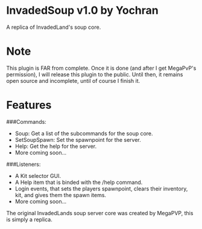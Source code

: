 # InvadedSoup v1.0 by Yochran
A replica of InvadedLand's soup core.

# Note
This plugin is FAR from complete. Once it is done (and after I get MegaPvP's permission), I will release this plugin to the public. Until then, it remains open source and incomplete, until of course I finish it.

# Features

###Commands:
  - Soup: Get a list of the subcommands for the soup core.
  - SetSoupSpawn: Set the spawnpoint for the server.
  - Help: Get the help for the server.
  - More coming soon...
  
###Listeners:
  - A Kit selector GUI.
  - A Help item that is binded with the /help command.
  - Login events, that sets the players spawnpoint, clears their inventory, kit, and gives them the spawn items.
  - More coming soon...
  
The original InvadedLands soup server core was created by MegaPVP, this is simply a replica.
